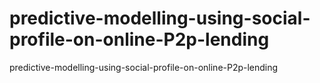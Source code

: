 # predictive-modelling-using-social-profile-on-online-P2p-lending
predictive-modelling-using-social-profile-on-online-P2p-lending
